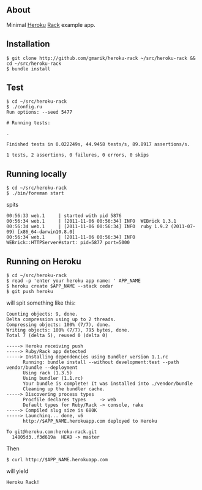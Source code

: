 ## About

Minimal [Heroku](http://heroku.com) [Rack](http://github.com) example app.


## Installation


    $ git clone http://github.com/gmarik/heroku-rack ~/src/heroku-rack && cd ~/src/heroku-rack
    $ bundle install


## Test

    $ cd ~/src/heroku-rack
    $ ./config.ru
    Run options: --seed 5477

    # Running tests:

    .

    Finished tests in 0.022249s, 44.9458 tests/s, 89.8917 assertions/s.

    1 tests, 2 assertions, 0 failures, 0 errors, 0 skips

## Running locally

    $ cd ~/src/heroku-rack
    $ ./bin/foreman start

spits

    00:56:33 web.1     | started with pid 5876
    00:56:34 web.1     | [2011-11-06 00:56:34] INFO  WEBrick 1.3.1
    00:56:34 web.1     | [2011-11-06 00:56:34] INFO  ruby 1.9.2 (2011-07-09) [x86_64-darwin10.8.0]
    00:56:34 web.1     | [2011-11-06 00:56:34] INFO  WEBrick::HTTPServer#start: pid=5877 port=5000

## Running on Heroku

    $ cd ~/src/heroku-rack
    $ read -p 'enter your heroku app name: ' APP_NAME
    $ heroku create $APP_NAME --stack cedar
    $ git push heroku


will spit something like this:


    Counting objects: 9, done.
    Delta compression using up to 2 threads.
    Compressing objects: 100% (7/7), done.
    Writing objects: 100% (7/7), 795 bytes, done.
    Total 7 (delta 5), reused 0 (delta 0)

    -----> Heroku receiving push
    -----> Ruby/Rack app detected
    -----> Installing dependencies using Bundler version 1.1.rc
          Running: bundle install --without development:test --path vendor/bundle --deployment
          Using rack (1.3.5)
          Using bundler (1.1.rc)
          Your bundle is complete! It was installed into ./vendor/bundle
          Cleaning up the bundler cache.
    -----> Discovering process types
          Procfile declares types     -> web
          Default types for Ruby/Rack -> console, rake
    -----> Compiled slug size is 680K
    -----> Launching... done, v6
          http://$APP_NAME.herokuapp.com deployed to Heroku

    To git@heroku.com:heroku-rack.git
      14805d3..f3d619a  HEAD -> master


Then

    $ curl http://$APP_NAME.herokuapp.com

will yield

    Heroku Rack!

